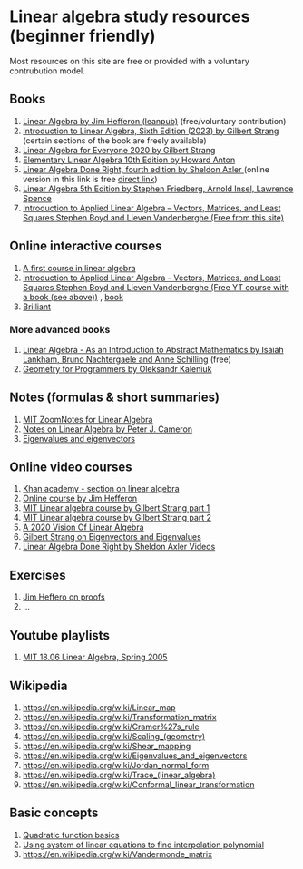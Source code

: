 # Linear algebra study resources (beginner friendly)

Most resources on this site are free or provided with a voluntary contrubution model.

## Books

1. [Linear Algebra by Jim Hefferon (leanpub)](https://leanpub.com/linalgebra) (free/voluntary contribution)
2. [Introduction to Linear Algebra, Sixth Edition (2023) by Gilbert Strang](https://math.mit.edu/~gs/linearalgebra/ila6/indexila6.html) (certain sections of the book are freely available)
3. [Linear Algebra for Everyone 2020 by Gilbert Strang](https://math.mit.edu/~gs/everyone/)
4. [Elementary Linear Algebra 10th Edition by Howard Anton](https://www.amazon.com/Elementary-Linear-Algebra-Howard-Anton/dp/0470458216)
5. [Linear Algebra Done Right, fourth edition by Sheldon Axler ](https://linear.axler.net/) (online version in this link is free [direct link](https://link.springer.com/content/pdf/10.1007/978-3-031-41026-0.pdf))
6. [Linear Algebra 5th Edition by Stephen Friedberg, Arnold Insel, Lawrence Spence](https://www.amazon.com/Linear-Algebra-5th-Stephen-Friedberg/dp/0134860241)
7. [Introduction to Applied Linear Algebra – Vectors, Matrices, and Least Squares Stephen Boyd and Lieven Vandenberghe (Free from this site)](https://web.stanford.edu/~boyd/vmls/)

## Online interactive courses
1. [A first course in linear algebra](http://linear.ups.edu/html/fcla.html)
2. [Introduction to Applied Linear Algebra – Vectors, Matrices, and Least Squares Stephen Boyd and Lieven Vandenberghe (Free YT course with a book (see above))](https://youtube.com/playlist?list=PLoROMvodv4rMz-WbFQtNUsUElIh2cPmN9&si=UnrtzFf-UQ74e_P9) , [book](https://web.stanford.edu/~boyd/vmls/)
3. [Brilliant](https://brilliant.org/) 


### More advanced books

1. [Linear Algebra - As an Introduction to Abstract Mathematics by Isaiah Lankham, Bruno Nachtergaele and Anne Schilling](https://www.math.ucdavis.edu/%7Eanne/linear_algebra/) (free)
2. [Geometry for Programmers by Oleksandr Kaleniuk](https://www.manning.com/books/geometry-for-programmers)

## Notes (formulas & short summaries)

1. [MIT ZoomNotes for Linear Algebra](https://ocw.mit.edu/courses/res-18-010-a-2020-vision-of-linear-algebra-spring-2020/resources/zoomnotes_18-010/)
2. [Notes on Linear Algebra by Peter J. Cameron](https://webspace.maths.qmul.ac.uk/p.j.cameron/notes/linalg.pdf)
3. [Eigenvalues and eigenvectors](https://courses.engr.illinois.edu/cs357/sp2020/notes/ref-12-eigen.html)

## Online video courses

1. [Khan academy - section on linear algebra](https://www.khanacademy.org/math/linear-algebra)
2. [Online course by Jim Hefferon](https://www.youtube.com/playlist?list=PLwF3A0R8OzMoMlE1-SaEh8h9VqUlO-r52)
3. [MIT Linear algebra course by Gilbert Strang part 1](https://ocw.mit.edu/courses/18-06sc-linear-algebra-fall-2011/)
4. [MIT Linear algebra course by Gilbert Strang part 2](https://ocw.mit.edu/courses/18-06-linear-algebra-spring-2010/video_galleries/video-lectures/)
5. [A 2020 Vision Of Linear Algebra](https://ocw.mit.edu/courses/res-18-010-a-2020-vision-of-linear-algebra-spring-2020/video_galleries/videos/)
6. [Gilbert Strang on Eigenvectors and Eigenvalues](https://ocw.mit.edu/courses/res-18-009-learn-differential-equations-up-close-with-gilbert-strang-and-cleve-moler-fall-2015/pages/differential-equations-and-linear-algebra/eigenvalues-and-eigenvectors/)
7. [Linear Algebra Done Right by Sheldon Axler Videos](https://linear.axler.net/LADRvideos.html)

## Exercises

1. [Jim Heffero on proofs](https://jheffero.w3.uvm.edu/proofs/ibl-compact.pdf)
2. ...

## Youtube playlists

1. [MIT 18.06 Linear Algebra, Spring 2005](https://www.youtube.com/watch?v=ZK3O402wf1c&list=PL49CF3715CB9EF31D)

## Wikipedia

1. https://en.wikipedia.org/wiki/Linear_map
2. https://en.wikipedia.org/wiki/Transformation_matrix
3. https://en.wikipedia.org/wiki/Cramer%27s_rule
4. https://en.wikipedia.org/wiki/Scaling_(geometry)
5. https://en.wikipedia.org/wiki/Shear_mapping
6. https://en.wikipedia.org/wiki/Eigenvalues_and_eigenvectors
7. https://en.wikipedia.org/wiki/Jordan_normal_form
8. https://en.wikipedia.org/wiki/Trace_(linear_algebra)
9. https://en.wikipedia.org/wiki/Conformal_linear_transformation

## Basic concepts

1. [Quadratic function basics](https://amsi.org.au/teacher_modules/Quadratic_Function.html#The_Parabola__y_=_x2)
2. [Using system of linear equations to find interpolation polynomial](https://en.wikipedia.org/wiki/Polynomial_interpolation)
3. https://en.wikipedia.org/wiki/Vandermonde_matrix
